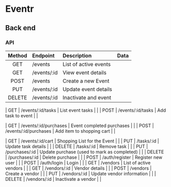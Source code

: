 # Eventr

## Back end

### API

| Method | Endpoint    | Description           | Data |
| :----: | :---------- | :-------------------- | :--- |
|  GET   | /events     | List of active events |      |
|  GET   | /events/:id | View event details    |      |
|  POST  | /events     | Create a new Event    |      |
|  PUT   | /events/:id | Update event details  |      |
| DELETE | /events/:id | Inactivate and event  |      |

| GET | /events/:id/tasks | List event tasks | |
| POST | /events/:id/tasks | Add task to event | |

| GET | /events/:id/purchases | Event completed purchases | |
| POST | /events/:id/purchases | Add item to shopping cart | |

| GET | /events/:id/cart | Shopping List for the Event | |
| PUT | /tasks/:id | Update task details | |
| DELETE | /tasks/:id | Remove task | |
| PUT | /purchases/:id | Update purchase (used to mark as completed) | |
| DELETE | /purchases/:id | Delete purchase | |
| POST | /auth/register | Register new user | |
| POST | /auth/login | Login | |
| GET | /vendors | List of active vendors | |
| GET | /vendors/:id | Vendor details | |
| POST | /vendors | Create a vendor | |
| PUT | /vendors/:id | Update vendor information | |
| DELETE | /vendors/:id | Inactivate a vendor | |
